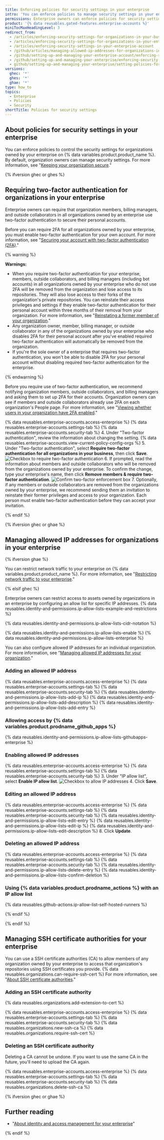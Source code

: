 ```yaml
---
title: Enforcing policies for security settings in your enterprise
intro: 'You can enforce policies to manage security settings in your enterprise''s organizations, or allow policies to be set in each organization.'
permissions: Enterprise owners can enforce policies for security settings in an enterprise.
product: '{% data reusables.gated-features.enterprise-accounts %}'
miniTocMaxHeadingLevel: 3
redirect_from:
  - /articles/enforcing-security-settings-for-organizations-in-your-business-account/
  - /articles/enforcing-security-settings-for-organizations-in-your-enterprise-account/
  - /articles/enforcing-security-settings-in-your-enterprise-account
  - /github/articles/managing-allowed-ip-addresses-for-organizations-in-your-enterprise-account
  - /github/setting-up-and-managing-your-enterprise-account/enforcing-security-settings-in-your-enterprise-account
  - /github/setting-up-and-managing-your-enterprise/enforcing-security-settings-in-your-enterprise-account
  - github/setting-up-and-managing-your-enterprise/setting-policies-for-organizations-in-your-enterprise-account/enforcing-security-settings-in-your-enterprise-account
versions:
  ghec: '*'
  ghes: '*'
  ghae: '*'
type: how_to
topics:
  - Enterprise
  - Policies
  - Security
shortTitle: Policies for security settings
---
```


## About policies for security settings in your enterprise

You can enforce policies to control the security settings for organizations owned by your enterprise on {% data variables.product.product_name %}. By default, organization owners can manage security settings. For more information, see "[Keeping your organization secure](/organizations/keeping-your-organization-secure)."

{% ifversion ghec or ghes %}

## Requiring two-factor authentication for organizations in your enterprise

Enterprise owners can require that organization members, billing managers, and outside collaborators in all organizations owned by an enterprise use two-factor authentication to secure their personal accounts.

Before you can require 2FA for all organizations owned by your enterprise, you must enable two-factor authentication for your own account. For more information, see "[Securing your account with two-factor authentication (2FA)](/articles/securing-your-account-with-two-factor-authentication-2fa/)."

{% warning %}

**Warnings:**

- When you require two-factor authentication for your enterprise, members, outside collaborators, and billing managers (including bot accounts) in all organizations owned by your enterprise who do not use 2FA will be removed from the organization and lose access to its repositories. They will also lose access to their forks of the organization's private repositories. You can reinstate their access privileges and settings if they enable two-factor authentication for their personal account within three months of their removal from your organization. For more information, see "[Reinstating a former member of your organization](/articles/reinstating-a-former-member-of-your-organization)."
- Any organization owner, member, billing manager, or outside collaborator in any of the organizations owned by your enterprise who disables 2FA for their personal account after you've enabled required two-factor authentication will automatically be removed from the organization.
- If you're the sole owner of a enterprise that requires two-factor authentication, you won't be able to disable 2FA for your personal account without disabling required two-factor authentication for the enterprise.

{% endwarning %}

Before you require use of two-factor authentication, we recommend notifying organization members, outside collaborators, and billing managers and asking them to set up 2FA for their accounts. Organization owners can see if members and outside collaborators already use 2FA on each organization's People page. For more information, see "[Viewing whether users in your organization have 2FA enabled](/articles/viewing-whether-users-in-your-organization-have-2fa-enabled)."

{% data reusables.enterprise-accounts.access-enterprise %}
{% data reusables.enterprise-accounts.settings-tab %}
{% data reusables.enterprise-accounts.security-tab %}
4. Under "Two-factor authentication", review the information about changing the setting. {% data reusables.enterprise-accounts.view-current-policy-config-orgs %}
5. Under "Two-factor authentication", select **Require two-factor authentication for all organizations in your business**, then click **Save**.
  ![Checkbox to require two-factor authentication](/assets/images/help/business-accounts/require-2fa-checkbox.png)
6. If prompted, read the information about members and outside collaborators who will be removed from the organizations owned by your enterprise. To confirm the change, type your enterprise's name, then click **Remove members & require two-factor authentication**.
  ![Confirm two-factor enforcement box](/assets/images/help/business-accounts/confirm-require-2fa.png)
7. Optionally, if any members or outside collaborators are removed from the organizations owned by your enterprise, we recommend sending them an invitation to reinstate their former privileges and access to your organization. Each person must enable two-factor authentication before they can accept your invitation.

{% endif %}

{% ifversion ghec or ghae %}

## Managing allowed IP addresses for organizations in your enterprise

{% ifversion ghae %}

You can restrict network traffic to your enterprise on {% data variables.product.product_name %}. For more information, see "[Restricting network traffic to your enterprise](/admin/configuration/configuring-your-enterprise/restricting-network-traffic-to-your-enterprise)."

{% elsif ghec %}

Enterprise owners can restrict access to assets owned by organizations in an enterprise by configuring an allow list for specific IP addresses. {% data reusables.identity-and-permissions.ip-allow-lists-example-and-restrictions %}

{% data reusables.identity-and-permissions.ip-allow-lists-cidr-notation %}

{% data reusables.identity-and-permissions.ip-allow-lists-enable %} {% data reusables.identity-and-permissions.ip-allow-lists-enterprise %} 

You can also configure allowed IP addresses for an individual organization. For more information, see "[Managing allowed IP addresses for your organization](/organizations/keeping-your-organization-secure/managing-allowed-ip-addresses-for-your-organization)."

### Adding an allowed IP address

{% data reusables.enterprise-accounts.access-enterprise %}
{% data reusables.enterprise-accounts.settings-tab %}
{% data reusables.enterprise-accounts.security-tab %}
{% data reusables.identity-and-permissions.ip-allow-lists-add-ip %}
{% data reusables.identity-and-permissions.ip-allow-lists-add-description %}
{% data reusables.identity-and-permissions.ip-allow-lists-add-entry %}

### Allowing access by {% data variables.product.prodname_github_apps %}

{% data reusables.identity-and-permissions.ip-allow-lists-githubapps-enterprise %}

### Enabling allowed IP addresses

{% data reusables.enterprise-accounts.access-enterprise %}
{% data reusables.enterprise-accounts.settings-tab %}
{% data reusables.enterprise-accounts.security-tab %}
3. Under "IP allow list", select **Enable IP allow list**.
  ![Checkbox to allow IP addresses](/assets/images/help/security/enable-ip-allowlist-enterprise-checkbox.png)
4. Click **Save**.

### Editing an allowed IP address

{% data reusables.enterprise-accounts.access-enterprise %}
{% data reusables.enterprise-accounts.settings-tab %}
{% data reusables.enterprise-accounts.security-tab %}
{% data reusables.identity-and-permissions.ip-allow-lists-edit-entry %}
{% data reusables.identity-and-permissions.ip-allow-lists-edit-ip %}
{% data reusables.identity-and-permissions.ip-allow-lists-edit-description %}
8. Click **Update**.

### Deleting an allowed IP address

{% data reusables.enterprise-accounts.access-enterprise %}
{% data reusables.enterprise-accounts.settings-tab %}
{% data reusables.enterprise-accounts.security-tab %}
{% data reusables.identity-and-permissions.ip-allow-lists-delete-entry %}
{% data reusables.identity-and-permissions.ip-allow-lists-confirm-deletion %}

### Using {% data variables.product.prodname_actions %} with an IP allow list

{% data reusables.github-actions.ip-allow-list-self-hosted-runners %}

{% endif %}

{% endif %}

## Managing SSH certificate authorities for your enterprise

You can use a SSH certificate authorities (CA) to allow members of any organization owned by your enterprise to access that organization's repositories using SSH certificates you provide. {% data reusables.organizations.can-require-ssh-cert %} For more information, see "[About SSH certificate authorities](/organizations/managing-git-access-to-your-organizations-repositories/about-ssh-certificate-authorities)."

### Adding an SSH certificate authority

{% data reusables.organizations.add-extension-to-cert %}

{% data reusables.enterprise-accounts.access-enterprise %}
{% data reusables.enterprise-accounts.settings-tab %}
{% data reusables.enterprise-accounts.security-tab %}
{% data reusables.organizations.new-ssh-ca %}
{% data reusables.organizations.require-ssh-cert %}

### Deleting an SSH certificate authority

Deleting a CA cannot be undone. If you want to use the same CA in the future, you'll need to upload the CA again.

{% data reusables.enterprise-accounts.access-enterprise %}
{% data reusables.enterprise-accounts.settings-tab %}
{% data reusables.enterprise-accounts.security-tab %}
{% data reusables.organizations.delete-ssh-ca %}

{% ifversion ghec or ghae %}

## Further reading

- "[About identity and access management for your enterprise](/admin/authentication/managing-identity-and-access-for-your-enterprise/about-identity-and-access-management-for-your-enterprise)"

{% endif %}

